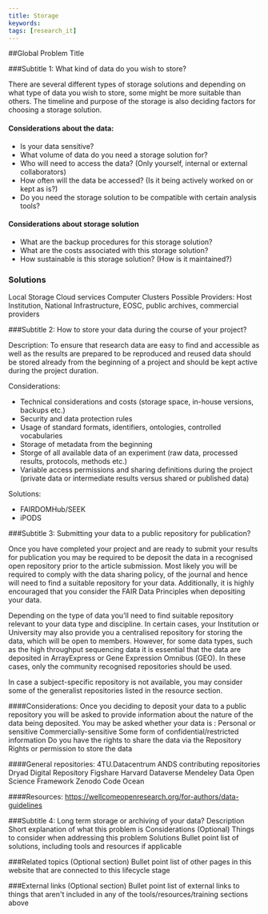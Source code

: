 ```yaml
---
title: Storage
keywords:
tags: [research_it] 
---
```


##Global Problem Title

###Subtitle 1: What kind of data do you wish to store?

There are several different types of storage solutions and depending on
what type of data you wish to store, some might be more suitable than others.
The timeline and purpose of the storage is also deciding factors for choosing
a storage solution.


#### Considerations about the data:
* Is your data sensitive?
* What volume of data do you need a storage solution for?
* Who will need to access the data? (Only yourself, internal or external collaborators)
* How often will the data be accessed? (Is it being actively worked on or kept as is?)
* Do you need the storage solution to be compatible with certain analysis tools?

#### Considerations about storage solution
* What are the backup procedures for this storage solution?
* What are the costs associated with this storage solution?
* How sustainable is this storage solution? (How is it maintained?)

### Solutions
Local Storage
Cloud services
Computer Clusters
Possible Providers: Host Institution, National Infrastructure, EOSC,
public archives, commercial providers


###Subtitle 2: How to store your data during the course of your project?

Description:
To ensure that research data are easy to find and accessible as well as the results are prepared to be reproduced and reused data should be stored already from the beginning of a project and should be kept active during the project duration. 

Considerations:
* Technical considerations and costs (storage space, in-house versions, backups etc.)
* Security and data protection rules
* Usage of standard formats, identifiers, ontologies, controlled vocabularies
* Storage of metadata from the beginning 
* Storge of all available data of an experiment (raw data, processed results, protocols, methods etc.)
* Variable access permissions and sharing definitions during the project (private data or intermediate results versus shared or published data)

Solutions: 
* FAIRDOMHub/SEEK
* iPODS


###Subtitle 3: Submitting your data to a public repository for publication?

Once you have completed your project and are ready to submit your results for publication you may be required to be deposit the data in a recognised open repository prior to the article submission. Most likely you will be required to comply with the data sharing policy, of the journal and hence will need to find a suitable repository for your data. Additionally, it is highly encouraged that you consider the FAIR Data Principles when depositing your data.

Depending on the type of data you’ll need to find suitable repository relevant to your data type and discipline. In certain cases, your Institution or University may also provide you a centralised repository for storing the data, which will be open to members. However, for some data types, such as the high throughput sequencing data it is essential that the data are deposited in ArrayExpress or Gene Expression Omnibus (GEO). In these cases, only the community recognised repositories should be used.

In case a subject-specific repository is not available, you may consider some of the generalist repositories listed in the resource section.


####Considerations:
Once you deciding to deposit your data to a public repository you will be asked to provide information about the nature of the data being deposited. You may be asked whether your data is :
  Personal or sensitive
  Commercially-sensitive 
  Some form of confidential/restricted information 
  Do you have the rights to share the data via the Repository
  Rights or permission to store the data 


####General repositories:
4TU.Datacentrum
ANDS contributing repositories
Dryad Digital Repository
Figshare
Harvard Dataverse
Mendeley Data
Open Science Framework
Zenodo
Code Ocean 

####Resources:
https://wellcomeopenresearch.org/for-authors/data-guidelines


###Subtitle 4: Long term storage or archiving of your data?
Description
Short explanation of what this problem is
Considerations
(Optional) Things to consider when addressing this problem 
Solutions
Bullet point list of solutions, including tools and resources if applicable

###Related topics
(Optional section)
Bullet point list of other pages in this website that are connected to this lifecycle stage

###External links
(Optional section)
Bullet point list of external links to things that aren't included in any of the tools/resources/training sections above


